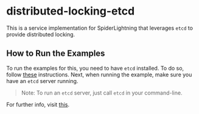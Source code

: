 # distributed-locking-etcd

This is a service implementation for SpiderLightning that leverages `etcd` to provide distributed locking.

## How to Run the Examples

To run the examples for this, you need to have `etcd` installed. To do so, follow [these](https://etcd.io/docs/v3.5/install/) instructions. Next, when running the example, make sure you have an `etcd` server running.

> Note: To run an `etcd` server, just call `etcd` in your command-line. 

For further info, visit [this](https://etcd.io/docs/v3.5/quickstart/).